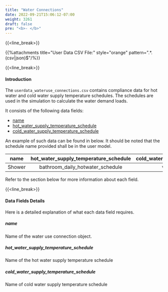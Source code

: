 ```yaml
---
title: "Water Connections"
date: 2022-09-21T15:06:12-07:00
weight: 3261
draft: false
pre: "<b>- </b>"
---
```


{{<line_break>}}

{{%attachments title="User Data CSV File:" style="orange" pattern=".*\.(csv|json)$"/%}}

{{<line_break>}}

#### Introduction

The `userdata_wateruse_connections.csv` contains compliance data for hot water and cold water supply temperature schedules. The schedules are used in the simulation to calculate the water demand loads.

<!--![userdata_exterior_lights](/BEM-for-PRM/user_guide/add_compliance_data/images/user_data_exterior_lighting_sample.PNG?width=1000px&align=left&classes=border,alignLeft)-->

It consists of the following data fields:

- [name](#name)
- [hot_water_supply_temperature_schedule](#hot_water_supply_temperature_schedule)
- [cold_water_supply_temperature_schedule](#hot_water_supply_temperature_schedule)

An example of such data can be found in below. It should be noted that the schedule name provided shall be in the user model.

|  name  | hot_water_supply_temperature_schedule | cold_water_supply_temperature_schedule |
| :----: | :-----------------------------------: | :------------------------------------: |
| Shower |   bathroom_daily_hotwater_schedule    |          water_main_schedule           |

Refer to the section below for more information about each field.

{{<line_break>}}

#### Data Fields Details

Here is a detailed explanation of what each data field requires.

##### **name**

Name of the water use connection object.

##### **hot_water_supply_temperature_schedule**

Name of the hot water supply temperature schedule

##### **cold_water_supply_temperature_schedule**

Name of cold water supply temperature schedule
